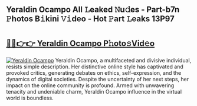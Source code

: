 ## Yeraldin Ocampo All 𝙻eaked 𝙽u𝚍es - Part-b7n 𝙿hotos B𝚒kini 𝚅𝚒deo - Hot 𝙿art 𝙻eaks 13P97

# <h2><a href="http://ld1ofj.urlbe.top/?page=Yeraldin+Ocampo">🔗🔗👉👉 Yeraldin Ocampo P𝚑oto𝚜Vid𝚎o</a></h2>

[![Yeraldin Ocampo](https://i.imgur.com/eBuTRDB.gif)](http://ld1ofj.urlbe.top/?page=Yeraldin+Ocampo)
Yeraldin Ocampo, a multifaceted and divisive individual, resists simple description. Her distinctive online style has captivated and provoked critics, generating debates on ethics, self-expression, and the dynamics of digital societies. Despite the uncertainty of her next steps, her impact on the online community is profound. Armed with unwavering tenacity and undeniable charm, Yeraldin Ocampo influence in the virtual world is boundless.
